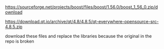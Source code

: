 https://sourceforge.net/projects/boost/files/boost/1.56.0/boost_1_56_0.zip/download

https://download.qt.io/archive/qt/4.8/4.8.5/qt-everywhere-opensource-src-4.8.5.zip

download these files and replace the libraries because the original in the repo is broken

